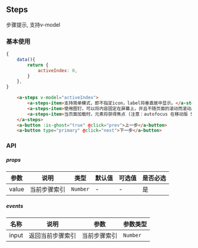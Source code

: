 ## Steps
步骤提示, 支持v-model

### 基本使用
``` javascript
{
    data(){
        return {
            activeIndex: 0,
        }
    },
}
```

``` html
    <a-steps v-model="activeIndex">
        <a-steps-item>支持简单模式，即不指定icon，label将垂直居中显示。</a-steps-item>
        <a-steps-item>使用图钉，可以将内容固定在屏幕上，并且不随页面的滚动而滚动。常用于侧边菜单等。</a-steps-item>
        <a-steps-item>当页面加载时，元素将获得焦点 (注意：autofocus 在移动版 Safari 上不工作)。事实上，你访问后还没点击任何内容，input 就获得了焦点。现在让我们完善这个指令：</a-steps-item>
    </a-steps>
    <a-button :is-ghost="true" @click="prev">上一步</a-button>
    <a-button type="primary" @click="next">下一步</a-button>
```

### API

##### props
| 参数 | 说明 | 类型 | 默认值 | 可选值 |是否必选
|-----------|-----------|-----------|-------------|-------------|-------------|
| value | 当前步骤索引 | `Number` | - |-|是|
##### events

| 名称 | 说明 | 参数 | 参数类型|
|-----------|-----------|-----------|-----------|
| input | 返回当前步骤索引 |  当前步骤索引 |`Number`|